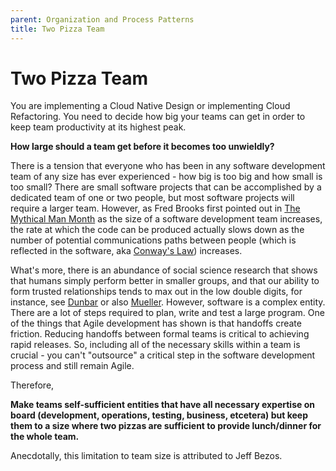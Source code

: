```yaml
---
parent: Organization and Process Patterns
title: Two Pizza Team
---
```

# Two Pizza Team

You are implementing a Cloud Native Design or implementing Cloud Refactoring.  You need to decide how big your teams can get in order to keep team productivity at its highest peak.

**How large should a team get before it becomes too unwieldly?**

There is a tension that everyone who has been in any software development team of any size has ever experienced - how big is too big and how small is too small?  There are small software projects that can be accomplished by a dedicated team of one or two people, but most software projects will require a larger team.  However, as Fred Brooks first pointed out in [The Mythical Man Month](https://www.amazon.com/Mythical-Man-Month-Software-Engineering-Anniversary/dp/0201835959) as the size of a software development team increases, the rate at which the code can be produced actually slows down as the number of potential communications paths between people (which is reflected in the software, aka [Conway's Law](https://www.melconway.com/Home/Conways_Law.html)) increases.  

What's more, there is an abundance of social science research that shows that humans simply perform better in smaller groups, and that our ability to form trusted relationships tends to max out in the low double digits, for instance, see [Dunbar](https://www.ncbi.nlm.nih.gov/pmc/articles/PMC3712454/) or also [Mueller](https://www.sciencedirect.com/science/article/abs/pii/S0749597811001105).  However, software is a complex entity.  There are a lot of steps required to plan, write and test a large program.  One of the things that Agile development has shown is that handoffs create friction.  Reducing handoffs between formal teams is critical to achieving rapid releases.  So, including all of the necessary skills within a team is crucial - you can't "outsource" a critical step in the software development process and still remain Agile.

Therefore,

**Make teams self-sufficient entities that have all necessary expertise on board (development, operations, testing, business, etcetera) but keep them to a size where two pizzas are sufficient to provide lunch/dinner for the whole team.**

Anecdotally, this limitation to team size is attributed to Jeff Bezos.  
